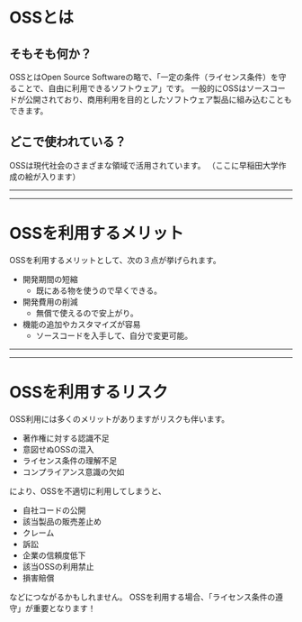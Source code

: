 ﻿# OSSとは
## そもそも何か？
OSSとはOpen Source Softwareの略で、「一定の条件（ライセンス条件）を守ることで、自由に利用できるソフトウェア」です。
一般的にOSSはソースコードが公開されており、商用利用を目的としたソフトウェア製品に組み込むこともできます。
## どこで使われている？
OSSは現代社会のさまざまな領域で活用されています。
（ここに早稲田大学作成の絵が入ります）

---
---
# OSSを利用するメリット
OSSを利用するメリットとして、次の３点が挙げられます。
* 開発期間の短縮
	* 既にある物を使うので早くできる。
* 開発費用の削減
	* 無償で使えるので安上がり。
* 機能の追加やカスタマイズが容易
	* ソースコードを入手して、自分で変更可能。
---
---
# OSSを利用するリスク
OSS利用には多くのメリットがありますがリスクも伴います。
* 著作権に対する認識不足
* 意図せぬOSSの混入
* ライセンス条件の理解不足
* コンプライアンス意識の欠如

により、OSSを不適切に利用してしまうと、
* 自社コードの公開
* 該当製品の販売差止め
* クレーム
* 訴訟
* 企業の信頼度低下
* 該当OSSの利用禁止
* 損害賠償

などにつながるかもしれません。
OSSを利用する場合、「ライセンス条件の遵守」が重要となります！
